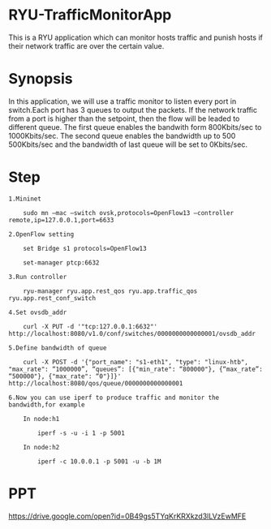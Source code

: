 # RYU-TrafficMonitorApp
This is a RYU application which can monitor hosts traffic and punish hosts if their network traffic are over the certain value. 

Synopsis
==========

In this application, we will use a traffic monitor to listen every port in switch.Each port has 3 queues to output the packets. If the network traffic from a port is higher than the setpoint, then the flow will be leaded to different queue. The first queue enables the bandwith form 800Kbits/sec to 1000Kbits/sec. The second queue enables the bandwidth up to 500 500Kbits/sec and the bandwidth of last queue will be set to 0Kbits/sec.

Step
==========

	1.Mininet

		sudo mn –mac –switch ovsk,protocols=OpenFlow13 –controller remote,ip=127.0.0.1,port=6633 
	
	2.OpenFlow setting
	
		set Bridge s1 protocols=OpenFlow13
	
		set-manager ptcp:6632
	
	3.Run controller
	
		ryu-manager ryu.app.rest_qos ryu.app.traffic_qos ryu.app.rest_conf_switch
	
	4.Set ovsdb_addr
	
		curl -X PUT -d '"tcp:127.0.0.1:6632"' http://localhost:8080/v1.0/conf/switches/0000000000000001/ovsdb_addr
	
	5.Define bandwidth of queue
	
		curl -X POST -d '{"port_name": "s1-eth1", "type": "linux-htb", "max_rate": “1000000”, “queues”: [{"min_rate": “800000"}, {“max_rate”: “500000"}, {"max_rate": “0"}]}' http://localhost:8080/qos/queue/0000000000000001
	
	6.Now you can use iperf to produce traffic and monitor the bandwidth,for example
	
		In node:h1
	
			iperf -s -u -i 1 -p 5001
	
		In node:h2
	
			iperf -c 10.0.0.1 -p 5001 -u -b 1M
PPT
==========
https://drive.google.com/open?id=0B49gs5TYqKrKRXkzd3lLVzEwMFE
